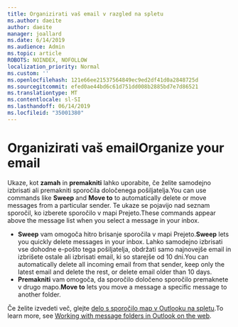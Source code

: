```yaml
---
title: Organizirati vaš email v razgled na spletu
ms.author: daeite
author: daeite
manager: joallard
ms.date: 6/14/2019
ms.audience: Admin
ms.topic: article
ROBOTS: NOINDEX, NOFOLLOW
localization_priority: Normal
ms.custom: ''
ms.openlocfilehash: 121e66ee21537564849ec9ed2df41d0a2848725d
ms.sourcegitcommit: efed0ae44bd6c61d751dd008b2885bd7e7d86521
ms.translationtype: MT
ms.contentlocale: sl-SI
ms.lasthandoff: 06/14/2019
ms.locfileid: "35001380"
---
```

# <a name="organize-your-email"></a><span data-ttu-id="c7e37-102">Organizirati vaš email</span><span class="sxs-lookup"><span data-stu-id="c7e37-102">Organize your email</span></span>

<span data-ttu-id="c7e37-103">Ukaze, kot **zamah** in **premakniti** lahko uporabite, če želite samodejno izbrisati ali premakniti sporočila določenega pošiljatelja.</span><span class="sxs-lookup"><span data-stu-id="c7e37-103">You can use commands like **Sweep** and **Move to** to automatically delete or move messages from a particular sender.</span></span> <span data-ttu-id="c7e37-104">Te ukaze se pojavijo nad seznam sporočil, ko izberete sporočilo v mapi Prejeto.</span><span class="sxs-lookup"><span data-stu-id="c7e37-104">These commands appear above the message list when you select a message in your inbox.</span></span>

- <span data-ttu-id="c7e37-105">**Sweep** vam omogoča hitro brisanje sporočila v mapi Prejeto.</span><span class="sxs-lookup"><span data-stu-id="c7e37-105">**Sweep** lets you quickly delete messages in your inbox.</span></span> <span data-ttu-id="c7e37-106">Lahko samodejno izbrisati vse dohodne e-pošto tega pošiljatelja, obdržati samo najnovejše email in izbrišete ostale ali izbrisati email, ki so starejše od 10 dni.</span><span class="sxs-lookup"><span data-stu-id="c7e37-106">You can automatically delete all incoming email from that sender, keep only the latest email and delete the rest, or delete email older than 10 days.</span></span>
- <span data-ttu-id="c7e37-107">**Premakniti** vam omogoča, da sporočilo določeno sporočilo premaknete v drugo mapo.</span><span class="sxs-lookup"><span data-stu-id="c7e37-107">**Move to** lets you move a message a specific message to another folder.</span></span>

<span data-ttu-id="c7e37-108">Če želite izvedeti več, glejte [delo s sporočilo map v Outlooku na spletu](https://support.office.com/article/ae0f10d6-54e7-4f29-acd3-78cdc3fdcb9f).</span><span class="sxs-lookup"><span data-stu-id="c7e37-108">To learn more, see [Working with message folders in Outlook on the web](https://support.office.com/article/ae0f10d6-54e7-4f29-acd3-78cdc3fdcb9f).</span></span>